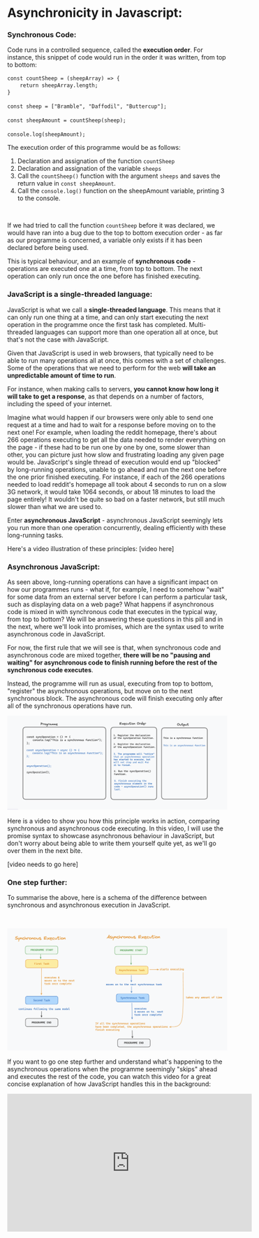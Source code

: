 # Asynchronicity in Javascript: 

### Synchronous Code:

Code runs in a controlled sequence, called the **execution order**. For instance, this snippet of code would run in the order it was written, from top to bottom:

```
const countSheep = (sheepArray) => {
    return sheepArray.length;
}

const sheep = ["Bramble", "Daffodil", "Buttercup"];

const sheepAmount = countSheep(sheep);

console.log(sheepAmount);
```

The execution order of this programme would be as follows: 

1. Declaration and assignation of the function ```countSheep```
1. Declaration and assignation of the variable ```sheeps```
1. Call the ```countSheep()``` function with the argument ```sheeps``` and saves the return value in ```const sheepAmount```. 
1. Call the ```console.log()``` function on the sheepAmount variable, printing 3 to the console. 

<br>

If we had tried to call the function ```countSheep``` before it was declared, we would have ran into a bug due to the top to bottom execution order - as far as our programme is concerned, a variable only exists if it has been declared before being used. 

This is typical behaviour, and an example of **synchronous code** - operations are executed one at a time, from top to bottom. The next operation can only run once the one before has finished executing. 

### JavaScript is a single-threaded language:

JavaScript is what we call a **single-threaded language**. This means that it can only run one thing at a time, and can only start executing the next operation in the programme once the first task has completed. Multi-threaded languages can support more than one operation all at once, but that's not the case with JavaScript.

Given that JavaScript is used in web browsers, that typically need to be able to run many operations all at once, this comes with a set of challenges. Some of the operations that we need to perform for the web **will take an unpredictable amount of time to run**. 

For instance, when making calls to servers, **you cannot know how long it will take to get a response**, as that depends on a number of factors, including the speed of your internet. 

Imagine what would happen if our browsers were only able to send one request at a time and had to wait for a response before moving on to the next one! For example, when loading the reddit homepage, there's about 266 operations executing to get all the data needed to render everything on the page - if these had to be run one by one by one, some slower than other, you can picture just how slow and frustrating loading any given page would be. JavaScript's single thread of execution would end up "blocked" by long-running operations, unable to go ahead and run the next one before the one prior finished executing. For instance, if each of the 266 operations needed to load reddit's homepage all took about 4 seconds to run on a slow 3G network, it would take 1064 seconds, or about 18 minutes to load the page entirely! It wouldn't be quite so bad on a faster network, but still much slower than what we are used to. 

Enter **asynchronous JavaScript** - asynchronous JavaScript seemingly lets you run more than one operation concurrently, dealing efficiently with these long-running tasks. 

Here's a video illustration of these principles: 
[video here]

### Asynchronous JavaScript: 

As seen above, long-running operations can have a significant impact on how our programmes runs - what if, for example, I need to somehow "wait" for some data from an external server before I can perform a particular task, such as displaying data on a web page? What happens if asynchronous code is mixed in with synchronous code that executes in the typical way, from top to bottom? We will be answering these questions in this pill and in the next, where we'll look into promises, which are the syntax used to write asynchronous code in JavaScript. 

For now, the first rule that we will see is that, when synchronous code and asynchronous code are mixed together, **there will be no "pausing and waiting" for asynchronous code to finish running before the rest of the synchronous code executes**. 

Instead, the programme will run as usual, executing from top to bottom, "register" the asynchronous operations, but move on to the next synchronous block. The asynchronous code will finish executing only after all of the synchronous operations have run.

![asynchronous/synchronous execution diagram](image.png)

Here is a video to show you how this principle works in action, comparing synchronous and asynchronous code executing. In this video, I will use the promise syntax to showcase asynchronous behaviour in JavaScript, but don't worry about being able to write them yourself quite yet, as we'll go over them in the next bite.  

[video needs to go here]

### One step further: 

To summarise the above, here is a schema of the difference between synchronous and asynchronous execution in JavaScript.

<br>

![alt text](image-2.png)

If you want to go one step further and understand what's happening to the asynchronous operations when the programme seemingly "skips" ahead and executes the rest of the code, you can watch this video for a great concise explanation of how JavaScript handles this in the background: 

<iframe width="560" height="315" src="https://www.youtube.com/embed/lqLSNG_79lI?si=uDdGAS9UL4Ih0cnS" title="YouTube video player" frameborder="0" allow="accelerometer; autoplay; clipboard-write; encrypted-media; gyroscope; picture-in-picture; web-share" referrerpolicy="strict-origin-when-cross-origin" allowfullscreen></iframe>


